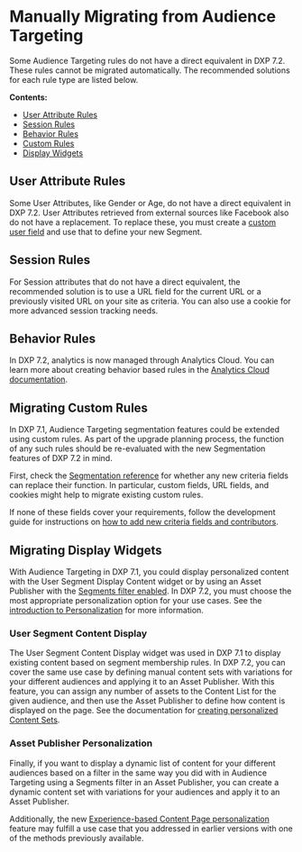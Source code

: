 # Manually Migrating from Audience Targeting

Some Audience Targeting rules do not have a direct equivalent in DXP 7.2. These rules cannot be migrated automatically. The recommended solutions for each rule type are listed below.

**Contents:**

* [User Attribute Rules](#user-attribute-rules)
* [Session Rules](#session-rules)
* [Behavior Rules](#behavior-rules)
* [Custom Rules](#custom-rules)
* [Display Widgets](#display-widgets)

## User Attribute Rules

Some User Attributes, like Gender or Age, do not have a direct equivalent in DXP 7.2. User Attributes retrieved from external sources like Facebook also do not have a replacement. To replace these, you must create a [custom user field](https://help.liferay.com/hc/en-us/articles/360029041731-Creating-Segments-with-Custom-Fields-and-Session-Data) and use that to define your new Segment.

## Session Rules

For Session attributes that do not have a direct equivalent, the recommended solution is to use a URL field for the current URL or a previously visited URL on your site as criteria. You can also use a cookie for more advanced session tracking needs.

## Behavior Rules

In DXP 7.2, analytics is now managed through Analytics Cloud. You can learn more about creating behavior based rules in the [Analytics Cloud documentation](https://help.liferay.com/hc/en-us/articles/360006947671-Creating-Segments).

## Migrating Custom Rules

In DXP 7.1, Audience Targeting segmentation features could be extended using custom rules. As part of the upgrade planning process, the function of any such rules should be re-evaluated with the new Segmentation features of DXP 7.2 in mind. 

First, check the [Segmentation reference](https://help.liferay.com/hc/en-us/articles/360029147011-Defining-Segmentation-Criteria) for whether any new criteria fields can replace their function. In particular, custom fields, URL fields, and cookies might help to migrate existing custom rules.

If none of these fields cover your requirements, follow the development guide for instructions on [how to add new criteria fields and contributors](https://help.liferay.com/hc/en-us/articles/360028721372-Introduction-to-Segmentation-and-Personalization).

## Migrating Display Widgets

With Audience Targeting in DXP 7.1, you could display personalized content with the User Segment Display Content widget or by using an Asset Publisher with the [Segments filter enabled](https://help.liferay.com/hc/en-us/articles/360018174271-Using-the-Audience-Targeting-Widgets-). In DXP 7.2, you must choose the most appropriate personalization option for your use cases. See the [introduction to Personalization](https://help.liferay.com/hc/en-us/articles/360028721372-Introduction-to-Segmentation-and-Personalization#personalizing-experiences) for more information.

### User Segment Content Display

The User Segment Content Display widget was used in DXP 7.1 to display existing content based on segment membership rules. In DXP 7.2, you can cover the same use case by defining manual content sets with variations for your different audiences and applying it to an Asset Publisher. With this feature, you can assign any number of assets to the Content List for the given audience, and then use the Asset Publisher to define how content is displayed on the page. See the documentation for [creating personalized Content Sets](https://help.liferay.com/hc/en-us/articles/360029041771-Content-Set-Personalization). 

### Asset Publisher Personalization

Finally, if you want to display a dynamic list of content for your different audiences based on a filter in the same way you did with in Audience Targeting using a Segments filter in an Asset Publisher, you can create a dynamic content set with variations for your audiences and apply it to an Asset Publisher.

<!-- TODO: [Link to Personalized Content Sets, dynamic section]. -->

Additionally, the new [Experience-based Content Page personalization](https://help.liferay.com/hc/en-us/articles/360028721452-Content-Page-Personalization) feature may fulfill a use case that you addressed in earlier versions with one of the methods previously available.
